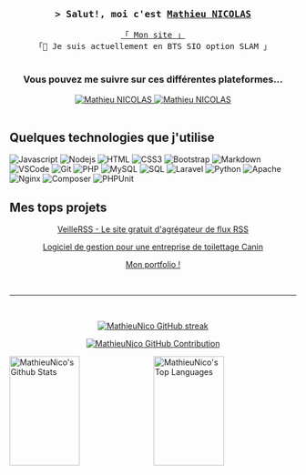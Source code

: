 <h3 align="center">
        <samp>&gt; Salut!, moi c'est
                <b><a target="_blank" href="https://mathieunicolas.fr">Mathieu NICOLAS</a></b>
        </samp>
</h3>


<p align="center"> 
  <samp>
    <a href="https://mathieunicolas.fr">「 Mon site 」</a>
    <br> 
    「🌱 Je suis actuellement en BTS SIO option SLAM 」
    <br>
    <br>
  </samp>
</p>

<h3 align="center"> 
  Vous pouvez me suivre sur ces différentes plateformes...
</h3>

<p align="center">
 <a href="https://mathieunicolas.fr" target="blank">
  <img src="https://img.shields.io/badge/Website-DC143C?style=for-the-badge&logo=medium&logoColor=white" alt="Mathieu NICOLAS" />
 </a>
 <a href="https://www.linkedin.com/in/mathieu-nicolas-9b4652225/" target="_blank">
  <img src="https://img.shields.io/badge/LinkedIn-0077B5?style=for-the-badge&logo=linkedin&logoColor=white" alt="Mathieu NICOLAS"/>
 </a>

 <br/>

 <br/>

## Quelques technologies que j'utilise

![Javascript](https://img.shields.io/badge/Javascript-F0DB4F?style=for-the-badge&labelColor=black&logo=javascript&logoColor=F0DB4F)
![Nodejs](https://img.shields.io/badge/Nodejs-3C873A?style=for-the-badge&labelColor=black&logo=node.js&logoColor=3C873A)
![HTML](https://img.shields.io/badge/HTML5-E34F26?style=for-the-badge&logo=html5&logoColor=white)
![CSS3](https://img.shields.io/badge/CSS3-1572B6?style=for-the-badge&logo=css3&logoColor=white)
![Bootstrap](https://img.shields.io/badge/Bootstrap-563D7C?style=for-the-badge&logo=bootstrap&logoColor=white)
![Markdown](https://img.shields.io/badge/Markdown-000000?style=for-the-badge&logo=markdown&logoColor=white)
![VSCode](https://img.shields.io/badge/Visual_Studio-0078d7?style=for-the-badge&logo=visual%20studio&logoColor=white)
![Git](https://img.shields.io/badge/Git-F05032?style=for-the-badge&logo=git&logoColor=white)
![PHP](https://img.shields.io/badge/PHP-777BB4?style=for-the-badge&logo=php&logoColor=white)
![MySQL](https://img.shields.io/badge/MySQL-4479A1?style=for-the-badge&logo=mysql&logoColor=white)
![SQL](https://img.shields.io/badge/SQL-F80000?style=for-the-badge&logo=sql&logoColor=white)
![Laravel](https://img.shields.io/badge/Laravel-FF2D20?style=for-the-badge&logo=laravel&logoColor=white)
![Python](https://img.shields.io/badge/Python-3776AB?style=for-the-badge&logo=python&logoColor=white)
![Apache](https://img.shields.io/badge/Apache-D22128?style=for-the-badge&logo=apache&logoColor=white)
![Nginx](https://img.shields.io/badge/Nginx-009639?style=for-the-badge&logo=nginx&logoColor=white)
![Composer](https://img.shields.io/badge/Composer-885630?style=for-the-badge&logo=composer&logoColor=white)
![PHPUnit](https://img.shields.io/badge/PHPUnit-3C873A?style=for-the-badge&logo=phpunit&logoColor=white)

## Mes tops projets

<p align="center">
  <a href="https://veillerss.mathieunicolas.fr/" target="_blank">
    VeilleRSS - Le site gratuit d'agrégateur de flux RSS
  </a>
</p>
<p align="center">
  <a href="canin.mathieunicolas.fr" target="_blank">
    Logiciel de gestion pour une entreprise de toilettage Canin
  </a>
</p>
<p align="center">
  <a href="https://mathieunicolas.fr/" target="_blank">
    Mon portfolio !
  </a>
</p>

<br/>
<hr/>
<br/>

<p align="center">
  <a href="https://github.com/MathieuNico">
    <img src="https://github-readme-streak-stats.herokuapp.com/?user=MathieuNico&theme=radical&border=7F3FBF&background=0D1117" alt="MathieuNico GitHub streak"/>
  </a>
</p>

<p align="center">
  <a href="https://github.com/MathieuNico">
    <img src="https://github-profile-summary-cards.vercel.app/api/cards/profile-details?username=MathieuNico&theme=radical" alt="MathieuNico GitHub Contribution"/>
  </a>
</p>

<a> 
    <a href="https://github.com/MathieuNico"><img alt="MathieuNico's Github Stats" src="https://denvercoder1-github-readme-stats.vercel.app/api?username=MathieuNico&show_icons=true&count_private=true&theme=react&border_color=7F3FBF&bg_color=0D1117&title_color=F85D7F&icon_color=F8D866" height="192px" width="49.5%"/></a>
  <a href="https://github.com/MathieuNico"><img alt="MathieuNico's Top Languages" src="https://denvercoder1-github-readme-stats.vercel.app/api/top-langs/?username=MathieuNico&langs_count=8&layout=compact&theme=react&border_color=7F3FBF&bg_color=0D1117&title_color=F85D7F&icon_color=F8D866" height="192px" width="49.5%"/></a>
  <br/>
</a>
